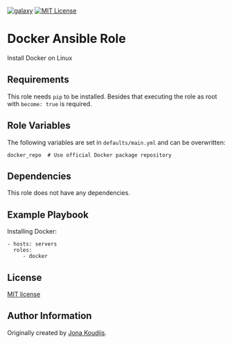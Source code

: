 [![galaxy](https://img.shields.io/badge/galaxy-jonakoudijs.docker-blueviolet.svg)](https://galaxy.ansible.com/jonakoudijs/ansible_docker)
[![MIT License](https://img.shields.io/badge/license-MIT-blue.svg)](LICENSE)

Docker Ansible Role
===================

Install Docker on Linux

Requirements
------------

This role needs `pip` to be installed. Besides that executing the role as root with `become: true` is required.

Role Variables
--------------

The following variables are set in `defaults/main.yml` and can be overwritten:
```
docker_repo  # Use official Docker package repository
```

Dependencies
------------

This role does not have any dependencies.

Example Playbook
----------------

Installing Docker:
```
- hosts: servers
  roles:
     - docker
```

License
-------

[MIT license](LICENSE)

Author Information
------------------

Originally created by [Jona Koudijs](https://www.jona.io).
